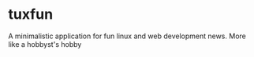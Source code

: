 # tuxfun
A minimalistic application for fun linux and web development news. More like a hobbyst's hobby
